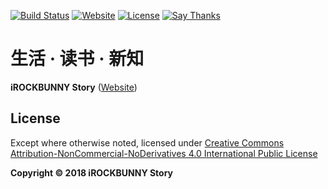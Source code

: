 [![Build Status](https://travis-ci.org/iROCKBUNNY/iRB-Story.svg)](https://travis-ci.org/iROCKBUNNY/iRB-Story)
[![Website](https://img.shields.io/website-up-down-green-red/https/story.irockbunny.com.svg)](https://story.irockbunny.com/)
[![License](https://img.shields.io/badge/license-CC4.0%20BY--NC--ND-orange.svg)](/blob/master/LICENSE)
[![Say Thanks](https://img.shields.io/badge/Say-Thanks!-1EAEDB.svg)](https://saythanks.io/to/iROCKBUNNY)

# 生活 · 读书 · 新知
**iROCKBUNNY Story** ([Website](https://story.irockbunny.com))

## License
Except where otherwise noted, licensed under [Creative Commons Attribution-NonCommercial-NoDerivatives 4.0 International Public License](/LICENSE)

**Copyright &copy; 2018 iROCKBUNNY Story**
